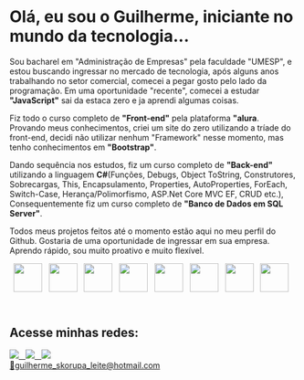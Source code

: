 <div>
<h1>Olá, eu sou o Guilherme, iniciante no mundo da tecnologia...</h1>

<p>Sou bacharel em "Administração de Empresas" pela faculdade "UMESP", e estou buscando ingressar no mercado de tecnologia, após alguns anos trabalhando no setor comercial, comecei a pegar gosto pelo lado da programação. Em uma oportunidade "recente", comecei a estudar <b>"JavaScript"</b> sai da estaca zero e ja aprendi algumas coisas.</p>
  
  <p>Fiz todo o curso completo de <b>"Front-end"</b> pela plataforma <b>"alura</b>. Provando meus conhecimentos, criei um site do zero utilizando a tríade do front-end, decidi não utilizar nenhum "Framework" nesse momento, mas tenho conhecimentos em <b>"Bootstrap"</b>.</p>
    
  <p>Dando sequência nos estudos, fiz um curso completo de <b>"Back-end"</b> utilizando a linguagem <b>C#</b>(Funções, Debugs, Object ToString, Construtores, Sobrecargas, This, Encapsulamento, Properties, AutoProperties, ForEach, Switch-Case, Herança/Polimorfismo, ASP.Net Core MVC EF, CRUD etc.), Consequentemente fiz um curso completo de <b>"Banco de Dados em SQL Server"</b>.</p>
  
<p>Todos meus projetos feitos até o momento estão aqui no meu perfil do Github. Gostaria de uma oportunidade de ingressar em sua empresa. Aprendo rápido, sou muito proativo e muito flexível.</p>

<div>
<header>
<img src="https://cdn.jsdelivr.net/gh/devicons/devicon/icons/javascript/javascript-original.svg" height="50" width="50"/>
&nbsp
<img src="https://cdn.jsdelivr.net/gh/devicons/devicon/icons/html5/html5-original.svg" height="50" width="50"/>
&nbsp
<img src="https://cdn.jsdelivr.net/gh/devicons/devicon/icons/css3/css3-original.svg" height="50" width="50"/>
&nbsp     
<img src="https://cdn.jsdelivr.net/gh/devicons/devicon/icons/bootstrap/bootstrap-original-wordmark.svg" height="50" width="50" />
&nbsp 
<img src="https://cdn.jsdelivr.net/gh/devicons/devicon/icons/vscode/vscode-original.svg" height="50" width="50"/>
&nbsp 
<img src="https://cdn.jsdelivr.net/gh/devicons/devicon/icons/csharp/csharp-original.svg" height="50" width="50" />
&nbsp
<img src="https://cdn.jsdelivr.net/gh/devicons/devicon/icons/microsoftsqlserver/microsoftsqlserver-plain-wordmark.svg" height="50" width="50" />  
&nbsp  
<img src="https://cdn.jsdelivr.net/gh/devicons/devicon/icons/visualstudio/visualstudio-plain.svg" height="50" width="50" />
&nbsp    

</header> 
</div>
<p></p>
<div>
<h2><b>Acesse minhas redes:</b></h2>
<a href='https://www.linkedin.com/in/guilherme-skorupa/' target='_blank'><img src='https://img.shields.io/badge/LinkedIn-0077B5?style=for-the-badge&logo=linkedin&logoColor=white target='_blank'</a> 
&nbsp 
<a href='https://www.instagram.com/g_skorupa/' target='_blank'><img src='https://img.shields.io/badge/Instagram-E4405F?style=for-the-badge&logo=instagram&logoColor=white'_blank'</a> 
&nbsp 
<a href='https://www.facebook.com/guilherme.skorupaleite/' target='_blank'><img src='https://img.shields.io/badge/Facebook-1877F2?style=for-the-badge&logo=facebook&logoColor=white target='_blank'</a>
</div>
<div>
📧guilherme_skorupa_leite@hotmail.com
</div>
